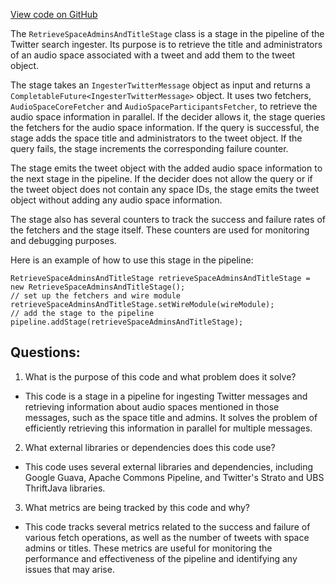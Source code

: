 [View code on GitHub](https://github.com/misbahsy/the-algorithm/src/java/com/twitter/search/ingester/pipeline/twitter/RetrieveSpaceAdminsAndTitleStage.java)

The `RetrieveSpaceAdminsAndTitleStage` class is a stage in the pipeline of the Twitter search ingester. Its purpose is to retrieve the title and administrators of an audio space associated with a tweet and add them to the tweet object. 

The stage takes an `IngesterTwitterMessage` object as input and returns a `CompletableFuture<IngesterTwitterMessage>` object. It uses two fetchers, `AudioSpaceCoreFetcher` and `AudioSpaceParticipantsFetcher`, to retrieve the audio space information in parallel. If the decider allows it, the stage queries the fetchers for the audio space information. If the query is successful, the stage adds the space title and administrators to the tweet object. If the query fails, the stage increments the corresponding failure counter. 

The stage emits the tweet object with the added audio space information to the next stage in the pipeline. If the decider does not allow the query or if the tweet object does not contain any space IDs, the stage emits the tweet object without adding any audio space information. 

The stage also has several counters to track the success and failure rates of the fetchers and the stage itself. These counters are used for monitoring and debugging purposes. 

Here is an example of how to use this stage in the pipeline:

```
RetrieveSpaceAdminsAndTitleStage retrieveSpaceAdminsAndTitleStage = new RetrieveSpaceAdminsAndTitleStage();
// set up the fetchers and wire module
retrieveSpaceAdminsAndTitleStage.setWireModule(wireModule);
// add the stage to the pipeline
pipeline.addStage(retrieveSpaceAdminsAndTitleStage);
```
## Questions: 
 1. What is the purpose of this code and what problem does it solve?
- This code is a stage in a pipeline for ingesting Twitter messages and retrieving information about audio spaces mentioned in those messages, such as the space title and admins. It solves the problem of efficiently retrieving this information in parallel for multiple messages.

2. What external libraries or dependencies does this code use?
- This code uses several external libraries and dependencies, including Google Guava, Apache Commons Pipeline, and Twitter's Strato and UBS ThriftJava libraries.

3. What metrics are being tracked by this code and why?
- This code tracks several metrics related to the success and failure of various fetch operations, as well as the number of tweets with space admins or titles. These metrics are useful for monitoring the performance and effectiveness of the pipeline and identifying any issues that may arise.